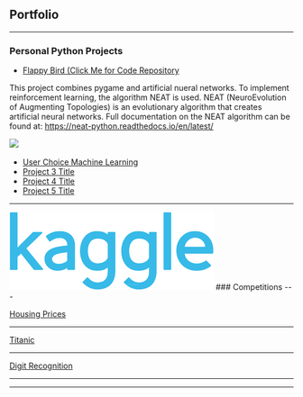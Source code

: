 ## Portfolio

---
### Personal Python Projects

- [Flappy Bird (Click Me for Code Repository](http://example.com/)

This project combines pygame and artificial nueral networks. To implement reinforcement learning, the algorithm NEAT is used. NEAT (NeuroEvolution of Augmenting Topologies) is an evolutionary algorithm that creates artificial neural networks. Full documentation on the NEAT algorithm can be found at: 
https://neat-python.readthedocs.io/en/latest/

<img src="images/flappybird.gif?raw=true"/>

- [User Choice Machine Learning](http://example.com/)
- [Project 3 Title](http://example.com/)
- [Project 4 Title](http://example.com/)
- [Project 5 Title](http://example.com/)

---

<img src="images/kaggle.png?raw=true"/>
### Competitions 
---

[Housing Prices](/pdf/housing_nb.html)

---
[Titanic](/pdf/titanic_nb.html)

---
[Digit Recognition](/pdf/digits_nb.html)

---





---

